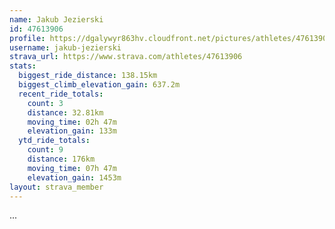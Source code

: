 ```yaml
---
name: Jakub Jezierski
id: 47613906
profile: https://dgalywyr863hv.cloudfront.net/pictures/athletes/47613906/14681924/1/large.jpg
username: jakub-jezierski
strava_url: https://www.strava.com/athletes/47613906
stats:
  biggest_ride_distance: 138.15km
  biggest_climb_elevation_gain: 637.2m
  recent_ride_totals:
    count: 3
    distance: 32.81km
    moving_time: 02h 47m
    elevation_gain: 133m
  ytd_ride_totals:
    count: 9
    distance: 176km
    moving_time: 07h 47m
    elevation_gain: 1453m
layout: strava_member
--- 
```

...
